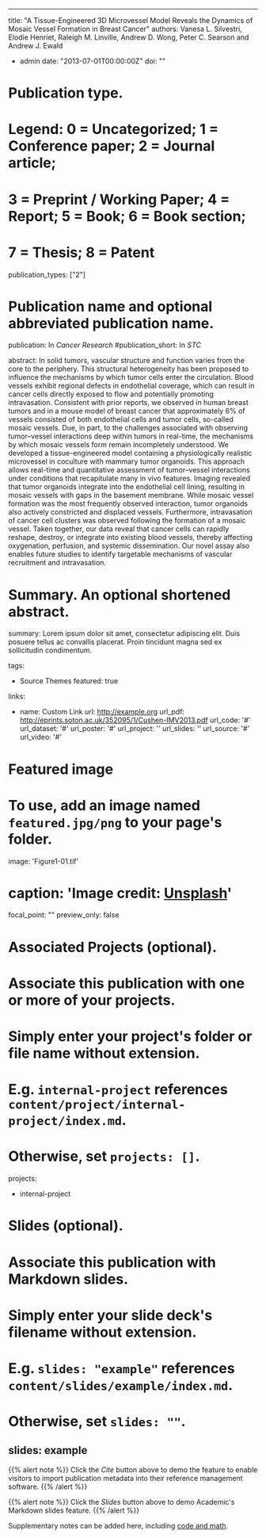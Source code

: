 
---
title: "A Tissue-Engineered 3D Microvessel Model Reveals the Dynamics of Mosaic Vessel Formation in Breast Cancer"
authors: Vanesa L. Silvestri, Elodie Henriet, Raleigh M. Linville, Andrew D. Wong, Peter C. Searson and Andrew J. Ewald
- admin
date: "2013-07-01T00:00:00Z"
doi: ""

# Publication type.
# Legend: 0 = Uncategorized; 1 = Conference paper; 2 = Journal article;
# 3 = Preprint / Working Paper; 4 = Report; 5 = Book; 6 = Book section;
# 7 = Thesis; 8 = Patent
publication_types: ["2"]

# Publication name and optional abbreviated publication name.
publication: In *Cancer Research*
#publication_short: In *STC*

abstract: In solid tumors, vascular structure and function varies from the core to the periphery. This structural heterogeneity has been proposed to influence the mechanisms by which tumor cells enter the circulation. Blood vessels exhibit regional defects in endothelial coverage, which can result in cancer cells directly exposed to flow and potentially promoting intravasation. Consistent with prior reports, we observed in human breast tumors and in a mouse model of breast cancer that approximately 6% of vessels consisted of both endothelial cells and tumor cells, so-called mosaic vessels. Due, in part, to the challenges associated with observing tumor–vessel interactions deep within tumors in real-time, the mechanisms by which mosaic vessels form remain incompletely understood. We developed a tissue-engineered model containing a physiologically realistic microvessel in coculture with mammary tumor organoids. This approach allows real-time and quantitative assessment of tumor–vessel interactions under conditions that recapitulate many in vivo features. Imaging revealed that tumor organoids integrate into the endothelial cell lining, resulting in mosaic vessels with gaps in the basement membrane. While mosaic vessel formation was the most frequently observed interaction, tumor organoids also actively constricted and displaced vessels. Furthermore, intravasation of cancer cell clusters was observed following the formation of a mosaic vessel. Taken together, our data reveal that cancer cells can rapidly reshape, destroy, or integrate into existing blood vessels, thereby affecting oxygenation, perfusion, and systemic dissemination. Our novel assay also enables future studies to identify targetable mechanisms of vascular recruitment and intravasation.

# Summary. An optional shortened abstract.
summary: Lorem ipsum dolor sit amet, consectetur adipiscing elit. Duis posuere tellus ac convallis placerat. Proin tincidunt magna sed ex sollicitudin condimentum.

tags:
- Source Themes
featured: true

links:
- name: Custom Link
  url: http://example.org
url_pdf: http://eprints.soton.ac.uk/352095/1/Cushen-IMV2013.pdf
url_code: '#'
url_dataset: '#'
url_poster: '#'
url_project: ''
url_slides: ''
url_source: '#'
url_video: '#'

# Featured image
# To use, add an image named `featured.jpg/png` to your page's folder. 
  image: 'Figure1-01.tif'
 # caption: 'Image credit: [**Unsplash**](https://unsplash.com/photos/pLCdAaMFLTE)'
  focal_point: ""
  preview_only: false

# Associated Projects (optional).
#   Associate this publication with one or more of your projects.
#   Simply enter your project's folder or file name without extension.
#   E.g. `internal-project` references `content/project/internal-project/index.md`.
#   Otherwise, set `projects: []`.
projects:
- internal-project

# Slides (optional).
#   Associate this publication with Markdown slides.
#   Simply enter your slide deck's filename without extension.
#   E.g. `slides: "example"` references `content/slides/example/index.md`.
#   Otherwise, set `slides: ""`.
slides: example
---

{{% alert note %}}
Click the *Cite* button above to demo the feature to enable visitors to import publication metadata into their reference management software.
{{% /alert %}}

{{% alert note %}}
Click the *Slides* button above to demo Academic's Markdown slides feature.
{{% /alert %}}

Supplementary notes can be added here, including [code and math](https://sourcethemes.com/academic/docs/writing-markdown-latex/).

